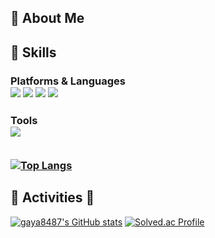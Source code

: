 
👋 About Me
---

 

🔨 Skills
---
<h3>Platforms & Languages
<div>
  <img src="https://img.shields.io/badge/Java-red?style=for-the-badge&logo=Java&logoColor=white"/></a> 
  <img src="https://img.shields.io/badge/spring boot-brightgreen?style=for-the-badge&logo=spring boot&logoColor=white"/></a>
  <img src="https://img.shields.io/badge/Javascript-F7DF1E?style=for-the-badge&logo=Javascript&logoColor=white"/></a> 
  <img src="https://img.shields.io/badge/Mysql-4479A1?style=for-the-badge&logo=MySql&logoColor=white"/></a>
</div>
<h3>Tools
  
<br>
  
<div>
  <img src="https://img.shields.io/badge/Git-F05032?style=for-the-badge&logo=Git&logoColor=white">
 </div>

<br>

[![Top Langs](https://github-readme-stats.vercel.app/api/top-langs/?username=gaya8487&layout=compact&hide=css,html,php)](https://github.com/anuraghazra/github-readme-stats)
 

🌟 Activities 🌟
---
[![gaya8487's GitHub stats](https://github-readme-stats.vercel.app/api?username=gaya8487&show_icons=true&theme=nord)](https://github.com/anuraghazra/github-readme-stats)
[![Solved.ac Profile](http://mazassumnida.wtf/api/v2/generate_badge?boj=arin487)](https://solved.ac/arin487/)

<!--
**gaya8487/gaya8487** is a ✨ _special_ ✨ repository because its `README.md` (this file) appears on your GitHub profile.

Here are some ideas to get you started:

- 🔭 I’m currently working on ...
- 🌱 I’m currently learning ...
- 👯 I’m looking to collaborate on ...
- 🤔 I’m looking for help with ...
- 💬 Ask me about ...
- 📫 How to reach me: ...
- 😄 Pronouns: ...
- ⚡ Fun fact: ...
-->
